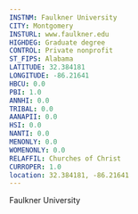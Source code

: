 ```yaml
---
INSTNM: Faulkner University
CITY: Montgomery
INSTURL: www.faulkner.edu
HIGHDEG: Graduate degree
CONTROL: Private nonprofit
ST_FIPS: Alabama
LATITUDE: 32.384181
LONGITUDE: -86.21641
HBCU: 0.0
PBI: 1.0
ANNHI: 0.0
TRIBAL: 0.0
AANAPII: 0.0
HSI: 0.0
NANTI: 0.0
MENONLY: 0.0
WOMENONLY: 0.0
RELAFFIL: Churches of Christ
CURROPER: 1.0
location: 32.384181, -86.21641
---
```

Faulkner University